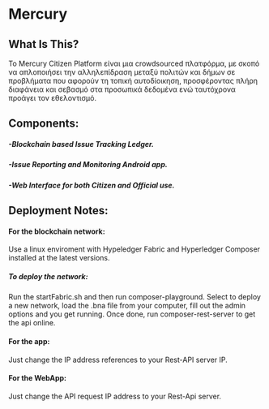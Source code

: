 # Mercury

## What Is This?
Το Mercury Citizen Platform είναι μια crowdsourced πλατφόρμα, με σκοπό να απλοποιήσει την αλληλεπίδραση μεταξύ πολιτών και δήμων σε προβλήματα που αφορούν τη τοπική αυτοδίοικηση, προσφέροντας πλήρη διαφάνεια και σεβασμό στα προσωπικά δεδομένα ενώ ταυτόχρονα προάγει τον εθελοντισμό.

## Components:
#####     -Blockchain based Issue Tracking Ledger.
#####     -Issue Reporting and Monitoring Android app.
#####     -Web Interface for both Citizen and Official use.

## Deployment Notes:
#### For the blockchain network:
Use a linux enviroment with Hypeledger Fabric and Hyperledger Composer installed at the latest versions.
##### To deploy the network:
Run the startFabric.sh and then run composer-playground. Select to deploy a new network, load the .bna file from your computer, fill out the admin options and you get running. Once done, run composer-rest-server to get the api online.

#### For the app:
Just change the IP address references to your Rest-API server IP.

#### For the WebApp:
Just change the API request IP address to your Rest-Api server.
